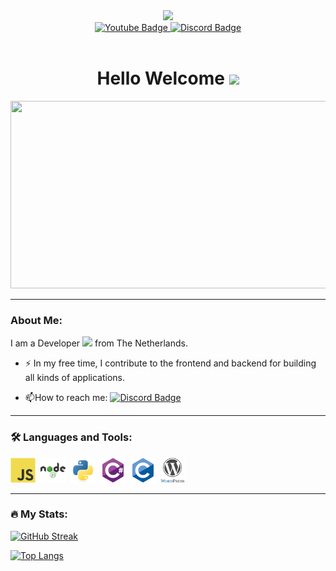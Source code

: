 <div id="header" align="center">
  <img src="https://i.giphy.com/media/v1.Y2lkPTc5MGI3NjExN2syc2pnM2l3YWN5d3RsbTZxZWI5dHRheGExaWN6NnZrdm9kZWdmZCZlcD12MV9pbnRlcm5hbF9naWZfYnlfaWQmY3Q9Zw/8lgqAbycBjosxjfi9k/giphy.gif" width="150"/>
</div>

<div id="badges" align="center">
  <a href="https://youtube.com/@byxk">
    <img src="https://img.shields.io/badge/Youtube-red?style=for-the-badge&logo=youtube&logoColor=white" alt="Youtube Badge"/>
  </a>
  <a href="https://discordapp.com/users/1053596119101349928">
    <img src="https://img.shields.io/badge/Discord-blue?style=for-the-badge&logo=discord&logoColor=white" alt="Discord Badge"/>
  </a>
</div>

<div id="views" align="center">
    <img src="https://komarev.com/ghpvc/?username=byxkdev&style=flat-square&color=blue" alt=""/>
</div>

<div id="hey" align="center">
<h1>
  Hello Welcome
  <img src="https://media.giphy.com/media/hvRJCLFzcasrR4ia7z/giphy.gif" width="30px"/>
</h1>
</div>

<div align="center">
  <img src="https://i.giphy.com/media/v1.Y2lkPTc5MGI3NjExNDBocGRuZm9yd2JxNjRsd3dhaXBwczZsaG1vOGtqb29kOGFuY3N3OSZlcD12MV9pbnRlcm5hbF9naWZfYnlfaWQmY3Q9Zw/JIX9t2j0ZTN9S/giphy.gif" width="600" height="300"/>
</div>

---

### About Me:
I am a Developer <img src="https://media.giphy.com/media/WUlplcMpOCEmTGBtBW/giphy.gif" width="30"> from The Netherlands.

- :zap: In my free time, I contribute to the frontend and backend for building all kinds of applications.

- :mailbox:How to reach me: [![Discord Badge](https://img.shields.io/badge/-Discord-blue?style=flat&logo=discord&logoColor=white)](https://discordapp.com/users/1053596119101349928])

---

### :hammer_and_wrench: Languages and Tools:
<div>
  <img src="https://github.com/devicons/devicon/blob/master/icons/javascript/javascript-original.svg" title="JavaScript" alt="JavaScript" width="40" height="40"/>&nbsp;
  <img src="https://github.com/devicons/devicon/blob/master/icons/nodejs/nodejs-original-wordmark.svg" title="NodeJS" alt="NodeJS" width="40" height="40"/>&nbsp;
  <img src="https://github.com/devicons/devicon/blob/master/icons/python/python-original.svg" title="Python" alt="Python" width="40" height="40"/>&nbsp;
  <img src="https://github.com/devicons/devicon/blob/master/icons/csharp/csharp-original.svg" title="Csharp" alt="Csharp" width="40" height="40"/>&nbsp;
  <img src="https://github.com/devicons/devicon/blob/master/icons/c/c-original.svg" title="C" alt="C" width="40" height="40"/>&nbsp;
  <img src="https://github.com/devicons/devicon/blob/master/icons/wordpress/wordpress-original.svg" title="WordPress" alt="WordPress" width="40" height="40"/>&nbsp;
</div>

---

### :fire: My Stats:
[![GitHub Streak](http://github-readme-streak-stats.herokuapp.com?user=byxkdev&theme=dark&background=000000)](https://git.io/streak-stats)

[![Top Langs](https://github-readme-stats.vercel.app/api/top-langs/?username=byxkdev&layout=compact&theme=vision-friendly-dark)](https://github.com/anuraghazra/github-readme-stats)
